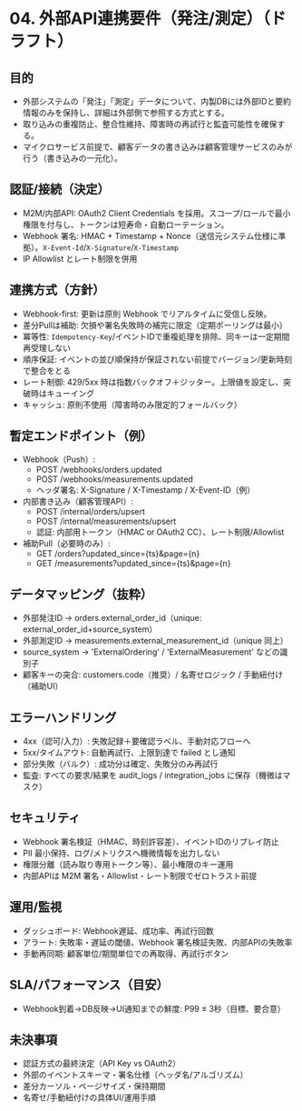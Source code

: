 # 04. 外部API連携要件（発注/測定）（ドラフト）

## 目的
- 外部システムの「発注」「測定」データについて、内製DBには外部IDと要約情報のみを保持し、詳細は外部側で参照する方式とする。
- 取り込みの重複防止、整合性維持、障害時の再試行と監査可能性を確保する。
- マイクロサービス前提で、顧客データの書き込みは顧客管理サービスのみが行う（書き込みの一元化）。

## 認証/接続（決定）
- M2M/内部API: OAuth2 Client Credentials を採用。スコープ/ロールで最小権限を付与し、トークンは短寿命・自動ローテーション。
- Webhook 署名: HMAC + Timestamp + Nonce（送信元システム仕様に準拠）。`X-Event-Id`/`X-Signature`/`X-Timestamp`
- IP Allowlist とレート制限を併用

## 連携方式（方針）
- Webhook-first: 更新は原則 Webhook でリアルタイムに受信し反映。
- 差分Pullは補助: 欠損や署名失敗時の補完に限定（定期ポーリングは最小）
- 冪等性: `Idempotency-Key`/イベントIDで重複処理を排除、同キーは一定期間再受理しない
- 順序保証: イベントの並び順保持が保証されない前提でバージョン/更新時刻で整合をとる
- レート制御: 429/5xx 時は指数バックオフ＋ジッター。上限値を設定し、突破時はキューイング
- キャッシュ: 原則不使用（障害時のみ限定的フォールバック）

## 暫定エンドポイント（例）
- Webhook（Push）:
  - POST /webhooks/orders.updated
  - POST /webhooks/measurements.updated
  - ヘッダ署名: X-Signature / X-Timestamp / X-Event-ID（例）
- 内部書き込み（顧客管理API）:
  - POST /internal/orders/upsert
  - POST /internal/measurements/upsert
  - 認証: 内部用トークン（HMAC or OAuth2 CC）、レート制限/Allowlist
- 補助Pull（必要時のみ）:
  - GET /orders?updated_since={ts}&page={n}
  - GET /measurements?updated_since={ts}&page={n}

## データマッピング（抜粋）
- 外部発注ID → orders.external_order_id（unique: external_order_id+source_system）
- 外部測定ID → measurements.external_measurement_id（unique 同上）
- source_system → 'ExternalOrdering' / 'ExternalMeasurement' などの識別子
- 顧客キーの突合: customers.code（推奨）/ 名寄せロジック / 手動紐付け（補助UI）

## エラーハンドリング
- 4xx（認可/入力）: 失敗記録＋要確認ラベル、手動対応フローへ
- 5xx/タイムアウト: 自動再試行、上限到達で failed とし通知
- 部分失敗（バルク）: 成功分は確定、失敗分のみ再試行
- 監査: すべての要求/結果を audit_logs / integration_jobs に保存（機微はマスク）

## セキュリティ
- Webhook 署名検証（HMAC、時刻許容差）、イベントIDのリプレイ防止
- PII 最小保持、ログ/メトリクスへ機微情報を出力しない
- 権限分離（読み取り専用トークン等）、最小権限のキー運用
- 内部APIは M2M 署名・Allowlist・レート制限でゼロトラスト前提

## 運用/監視
- ダッシュボード: Webhook遅延、成功率、再試行回数
- アラート: 失敗率・遅延の閾値、Webhook 署名検証失敗、内部APIの失敗率
- 手動再同期: 顧客単位/期間単位での再取得、再試行ボタン

## SLA/パフォーマンス（目安）
- Webhook到着→DB反映→UI通知までの鮮度: P99 ≤ 3秒（目標、要合意）

## 未決事項
- 認証方式の最終決定（API Key vs OAuth2）
- 外部のイベントスキーマ・署名仕様（ヘッダ名/アルゴリズム）
- 差分カーソル・ページサイズ・保持期間
- 名寄せ/手動紐付けの具体UI/運用手順
